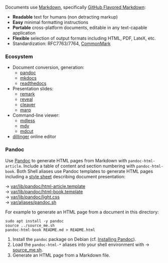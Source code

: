 Documents use [Markdown][1], specifically [GitHub Flavored Markdown][2]:

* **Readable** text for humans (non detracting markup)
* **Easy** minimal formatting instructions
* **Portable** cross-platform documents, editable in any text-capable application
* **Flexible** selection of output formats including HTML, PDF, LateX, etc.
* Standardization: RFC7763/7764, [CommonMark](https://commonmark.org/) 

### Ecosystem

* Document conversion, generation:
  - [pandoc](https://github.com/jgm/pandoc)
  - [mkdocs](https://github.com/mkdocs/mkdocs/)
  - [readthedocs](https://github.com/rtfd/readthedocs.org)
* Presentation slides:
  - [remark](https://github.com/gnab/remark)
  - [reveal](https://github.com/hakimel/reveal.js)
  - [cleaver](https://github.com/jdan/cleaver)
  - [marp](https://github.com/yhatt/marp/)
* Command-line viewer:
  - [mdless](https://github.com/ttscoff/mdless)
  - [mdv](https://github.com/axiros/terminal_markdown_viewer)
  - [mdcut](https://github.com/lunaryorn/mdcat)
* [dillinger](https://github.com/joemccann/dillinger) online editor

### Pandoc

Use [Pandoc][3] to generate HTML pages from Markdown with `pandoc-html-article`. Include a table of content and section numbering with `pandoc-html-book`. Both Shell aliases use Pandoc templates to generate HTML pages including a [style sheet][5] describing document presentation: 

→ [var/lib/pandoc/html-article.template](../var/lib/pandoc/html-article.template)  
→ [var/lib/pandoc/html-book.template](../var/lib/pandoc/html-book.template)  
→ [var/lib/pandoc/light.css](../var/lib/pandoc/light.css)  
→ [var/aliases/pandoc.sh](../var/aliases/pandoc.sh)

For example to generate an HTML page from a document in this directory:


    sudo apt install -y pandoc
    source ../source_me.sh
    pandoc-html-book README.md > README.html

1. Install the `pandoc` package on Debian (cf. [Installing Pandoc][4]).
2. Load the `pandoc-html-*` aliases into your shell environment with → [source_me.sh][10].
3. Generate an HTML page from a Markdown file.

[1]: https://en.m.wikipedia.org/wiki/Markdown
[2]: https://help.github.com/categories/writing-on-github/
[3]: https://de.wikipedia.org/wiki/Pandoc 
[4]: http://pandoc.org/installing.html
[5]: https://en.wikipedia.org/wiki/Cascading_Style_Sheets
[10]: ../source_me.sh
